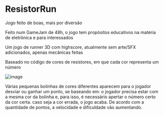 # ResistorRun
Jogo feito de boas, mais por diversão

Feito num GameJam de 48h, o jogo tem propósitos educativos na matéria de eletrônica e para interessados

Um jogo de runner 3D com highscore, atualmente sem arte/SFX adicionados, apenas mecânicas feitas

Baseado no código de cores de resistores, em que cada cor representa um número

![image](https://user-images.githubusercontent.com/101370021/191880247-b7931e85-fcdc-4187-8e0f-94493c426f9a.png)

Várias pequenas bolinhas de cores diferentes aparecem para o jogador desviar ou ganhar um ponto, se baseando em:
  o jogador precisa estar com a mesma cor da bolinha e, para isso, é necessário apertar o número certo da cor certa.
  caso seja a cor errada, o jogo acaba.
De acordo com a quantidade de pontos, a velocidade e dificuldade vão aumentando.
